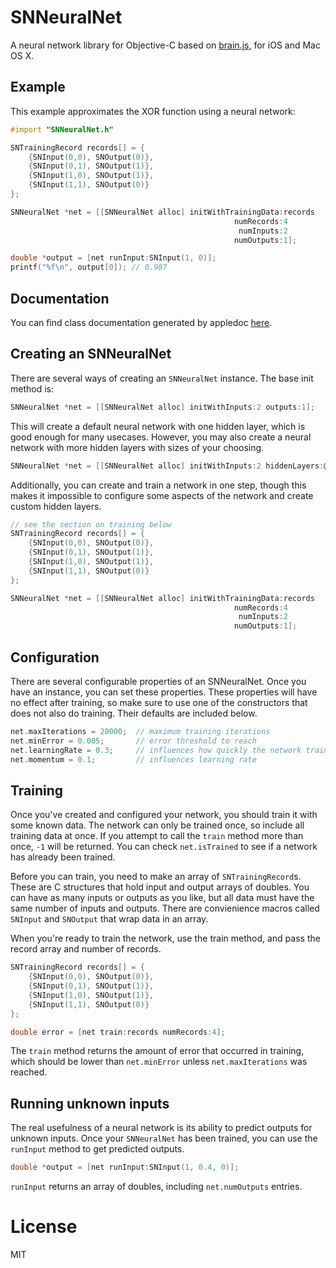 SNNeuralNet
===============

A neural network library for Objective-C based on [brain.js](https://github.com/harthur/brain), for iOS and Mac OS X.

## Example

This example approximates the XOR function using a neural network:

```objective-c
#import "SNNeuralNet.h"

SNTrainingRecord records[] = {
    {SNInput(0,0), SNOutput(0)},
    {SNInput(0,1), SNOutput(1)},
    {SNInput(1,0), SNOutput(1)},
    {SNInput(1,1), SNOutput(0)}
};

SNNeuralNet *net = [[SNNeuralNet alloc] initWithTrainingData:records 
                                                  numRecords:4
                                                   numInputs:2
                                                  numOutputs:1];

double *output = [net runInput:SNInput(1, 0)];
printf("%f\n", output[0]); // 0.987
```

## Documentation

You can find class documentation generated by appledoc [here](http://devongovett.github.io/SNNeuralNet/docs/Classes/SNNeuralNet.html).

## Creating an SNNeuralNet

There are several ways of creating an `SNNeuralNet` instance. The base init method is:

```objective-c
SNNeuralNet *net = [[SNNeuralNet alloc] initWithInputs:2 outputs:1];
```

This will create a default neural network with one hidden layer, which is good enough for many
usecases. However, you may also create a neural network with more hidden layers with sizes of your
choosing.

```objective-c
SNNeuralNet *net = [[SNNeuralNet alloc] initWithInputs:2 hiddenLayers:@[@3, @4] outputs:1];
```

Additionally, you can create and train a network in one step, though this makes it impossible to 
configure some aspects of the network and create custom hidden layers.

```objective-c
// see the section on training below
SNTrainingRecord records[] = {
    {SNInput(0,0), SNOutput(0)},
    {SNInput(0,1), SNOutput(1)},
    {SNInput(1,0), SNOutput(1)},
    {SNInput(1,1), SNOutput(0)}
};

SNNeuralNet *net = [[SNNeuralNet alloc] initWithTrainingData:records 
                                                  numRecords:4
                                                   numInputs:2
                                                  numOutputs:1];
```

## Configuration

There are several configurable properties of an SNNeuralNet. Once you have an instance,
you can set these properties. These properties will have no effect after training, so make
sure to use one of the constructors that does not also do training. Their defaults are included
below.

```objective-c
net.maxIterations = 20000;  // maximum training iterations
net.minError = 0.005;       // error threshold to reach
net.learningRate = 0.3;     // influences how quickly the network trains
net.momentum = 0.1;         // influences learning rate
```

## Training

Once you've created and configured your network, you should train it with some known data. The 
network can only be trained once, so include all training data at once. If you attempt to call
the `train` method more than once, `-1` will be returned. You can check `net.isTrained` to see 
if a network has already been trained.

Before you can train, you need to make an array of `SNTrainingRecord`s.  These are C structures
that hold input and output arrays of doubles. You can have as many inputs or outputs as you like,
but all data must have the same number of inputs and outputs. There are convienience macros called
`SNInput` and `SNOutput` that wrap data in an array.

When you're ready to train the network, use the train method, and pass the record array and number of records.

```objective-c
SNTrainingRecord records[] = {
    {SNInput(0,0), SNOutput(0)},
    {SNInput(0,1), SNOutput(1)},
    {SNInput(1,0), SNOutput(1)},
    {SNInput(1,1), SNOutput(0)}
};

double error = [net train:records numRecords:4];
```

The `train` method returns the amount of error that occurred in training, which should be lower than 
`net.minError` unless `net.maxIterations` was reached.

## Running unknown inputs

The real usefulness of a neural network is its ability to predict outputs for unknown inputs. Once your
`SNNeuralNet` has been trained, you can use the `runInput` method to get predicted outputs.

```objective-c
double *output = [net runInput:SNInput(1, 0.4, 0)];
```

`runInput` returns an array of doubles, including `net.numOutputs` entries.

# License

MIT